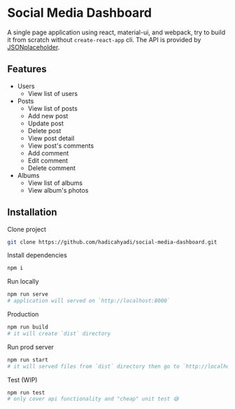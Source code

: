 # Social Media Dashboard
A single page application using react, material-ui, and webpack, try to build it from scratch without `create-react-app` cli.
The API is provided by [JSONplaceholder](https://jsonplaceholder.typicode.com/).

## Features
- Users
  - View list of users
- Posts
  - View list of posts
  - Add new post
  - Update post
  - Delete post
  - View post detail
  - View post's comments
  - Add comment
  - Edit comment
  - Delete comment
- Albums
  - View list of albums
  - View album's photos

## Installation
Clone project
``` bash
git clone https://github.com/hadicahyadi/social-media-dashboard.git
```
Install dependencies
``` bash
npm i
```
Run locally
``` bash
npm run serve
# application will served on `http://localhost:8000`
```

Production
``` bash
npm run build
# it will create `dist` directory
```

Run prod server
``` bash
npm run start
# it will served files from `dist` directory then go to `http://localhost:8000`
```

Test (WIP)
``` bash
npm run test
# only cover api functionality and "cheap" unit test 😅
```

